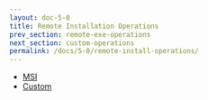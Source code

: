 ```yaml
---
layout: doc-5-0
title: Remote Installation Operations
prev_section: remote-exe-operations
next_section: custom-operations
permalink: /docs/5-0/remote-install-operations/
---
```


* [MSI](/docs/5-0/operations/remote/install/msi)
* [Custom](/docs/5-0/operations/remote/install/custom)

